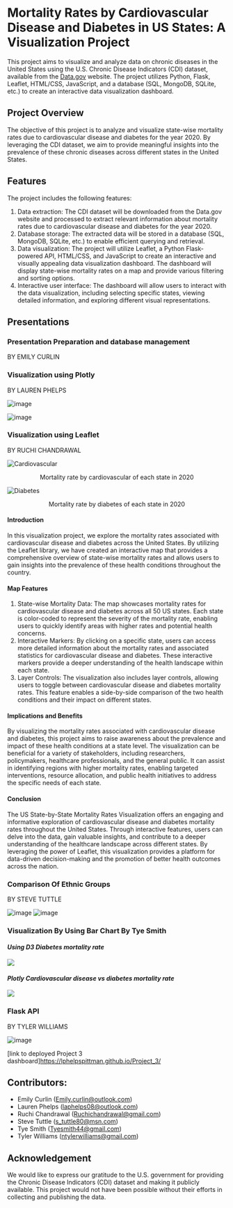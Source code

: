 
# Mortality Rates by Cardiovascular Disease and Diabetes in US States: A Visualization Project

This project aims to visualize and analyze data on chronic diseases in the United States using the U.S. Chronic Disease Indicators (CDI) dataset, available from the [Data.gov](https://catalog.data.gov/dataset/u-s-chronic-disease-indicators-cdi) website. The project utilizes Python, Flask, Leaflet, HTML/CSS, JavaScript, and a database (SQL, MongoDB, SQLite, etc.) to create an interactive data visualization dashboard.
## Project Overview
The objective of this project is to analyze and visualize state-wise mortality rates due to cardiovascular disease and diabetes for the year 2020. By leveraging the CDI dataset, we aim to provide meaningful insights into the prevalence of these chronic diseases across different states in the United States.
## Features
The project includes the following features:
1. Data extraction: The CDI dataset will be downloaded from the Data.gov website and processed to extract relevant information about mortality rates due to cardiovascular disease and diabetes for the year 2020.
2. Database storage: The extracted data will be stored in a database (SQL, MongoDB, SQLite, etc.) to enable efficient querying and retrieval.
3. Data visualization: The project will utilize Leaflet, a Python Flask-powered API, HTML/CSS, and JavaScript to create an interactive and visually appealing data visualization dashboard. The dashboard will display state-wise mortality rates on a map and provide various filtering and sorting options.
4. Interactive user interface: The dashboard will allow users to interact with the data visualization, including selecting specific states, viewing detailed information, and exploring different visual representations.

## Presentations
### Presentation Preparation and database management
BY EMILY CURLIN




### Visualization using Plotly
BY LAUREN PHELPS

![image](https://github.com/lphelpspittman/Project_3/assets/127759770/ef774644-8908-40e4-a405-03a6865cd161)

![image](https://github.com/lphelpspittman/Project_3/assets/127759770/ef52432d-b19e-4b54-836e-05d12711e598)




### Visualization using Leaflet 
BY RUCHI CHANDRAWAL

![Cardiovascular](Images/Ruchi_cardiovascular.png)
<p align="center">Mortality rate by cardiovascular of each state in 2020</p>  

![Diabetes](Images/Ruchi_diabetes.png)
<p align="center">Mortality rate by diabetes of each state in 2020</p>

#### Introduction
In this visualization project, we explore the mortality rates associated with cardiovascular disease and diabetes across the United States. By utilizing the Leaflet library, we have created an interactive map that provides a comprehensive overview of state-wise mortality rates and allows users to gain insights into the prevalence of these health conditions throughout the country.
#### Map Features
1. State-wise Mortality Data: The map showcases mortality rates for cardiovascular disease and diabetes across all 50 US states. Each state is color-coded to represent the severity of the mortality rate, enabling users to quickly identify areas with higher rates and potential health concerns.
2. Interactive Markers: By clicking on a specific state, users can access more detailed information about the mortality rates and associated statistics for cardiovascular disease and diabetes. These interactive markers provide a deeper understanding of the health landscape within each state.
3. Layer Controls: The visualization also includes layer controls, allowing users to toggle between cardiovascular disease and diabetes mortality rates. This feature enables a side-by-side comparison of the two health conditions and their impact on different states.

#### Implications and Benefits
By visualizing the mortality rates associated with cardiovascular disease and diabetes, this project aims to raise awareness about the prevalence and impact of these health conditions at a state level. The visualization can be beneficial for a variety of stakeholders, including researchers, policymakers, healthcare professionals, and the general public. It can assist in identifying regions with higher mortality rates, enabling targeted interventions, resource allocation, and public health initiatives to address the specific needs of each state.

#### Conclusion
The US State-by-State Mortality Rates Visualization offers an engaging and informative exploration of cardiovascular disease and diabetes mortality rates throughout the United States. Through interactive features, users can delve into the data, gain valuable insights, and contribute to a deeper understanding of the healthcare landscape across different states. By leveraging the power of Leaflet, this visualization provides a platform for data-driven decision-making and the promotion of better health outcomes across the nation.

### Comparison Of Ethnic Groups
BY STEVE TUTTLE

![image](https://github.com/lphelpspittman/Project_3/assets/127759770/01c9757a-222e-48c9-9375-2267c444a24d)
![image](https://github.com/lphelpspittman/Project_3/assets/127759770/412c6695-564d-4bee-b4f3-a45da225811d)




### Visualization By Using Bar Chart By Tye Smith
####  *Using D3 Diabetes mortality rate*
![](https://github.com/lphelpspittman/Project_3/blob/main/Images/d3_not_readable.png)

#### *Plotly Cardiovascular disease vs diabetes mortality rate*
![](https://github.com/lphelpspittman/Project_3/blob/main/Images/plotly.png)


### Flask API
BY TYLER WILLIAMS

![image](https://github.com/lphelpspittman/Project_3/blob/main/Images/flaskapi.PNG)

[link to deployed Project 3 dashboard]https://lphelpspittman.github.io/Project_3/

## Contributors: 
* Emily Curlin (Emily.curlin@outlook.com)
* Lauren Phelps (laphelps08@outlook.com)
* Ruchi Chandrawal (Ruchichandrawal@gmail.com)
* Steve Tuttle (s_tuttle80@msn.com)
* Tye Smith (Tyesmith44@gmail.com)
* Tyler Williams (ntylerwilliams@gmail.com)



## Acknowledgement
We would like to express our gratitude to the U.S. government for providing the Chronic Disease Indicators (CDI) dataset and making it publicly available. This project would not have been possible without their efforts in collecting and publishing the data.



